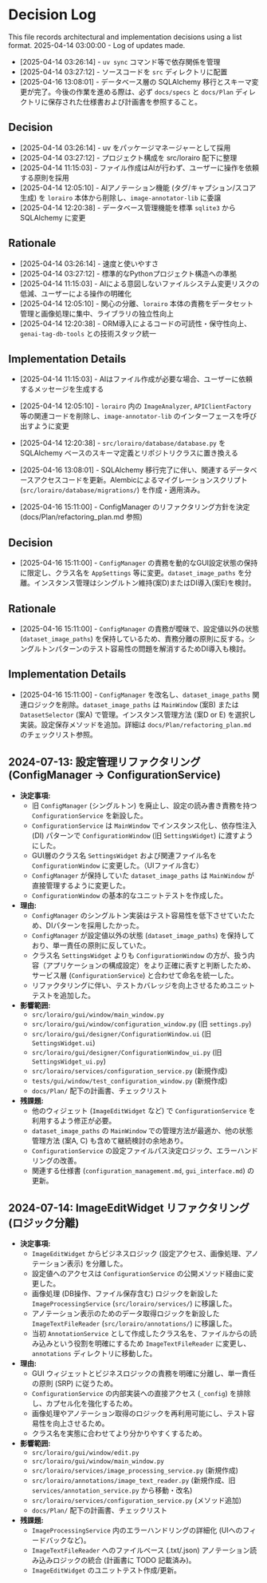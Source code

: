 # Decision Log

This file records architectural and implementation decisions using a list format.
2025-04-14 03:00:00 - Log of updates made.

* [2025-04-14 03:26:14] - `uv sync` コマンド等で依存関係を管理
* [2025-04-14 03:27:12] - ソースコードを `src` ディレクトリに配置
* [2025-04-16 13:08:01] - データベース層の SQLAlchemy 移行とスキーマ変更が完了。今後の作業を進める際は、必ず `docs/specs` と `docs/Plan` ディレクトリに保存された仕様書および計画書を参照すること。

## Decision

* [2025-04-14 03:26:14] - uv をパッケージマネージャーとして採用
* [2025-04-14 03:27:12] - プロジェクト構成を src/lorairo 配下に整理
* [2025-04-14 11:15:03] - ファイル作成はAIが行わず、ユーザーに操作を依頼する原則を採用
* [2025-04-14 12:05:10] - AIアノテーション機能 (タグ/キャプション/スコア生成) を `lorairo` 本体から削除し、`image-annotator-lib` に委譲
* [2025-04-14 12:20:38] - データベース管理機能を標準 `sqlite3` から SQLAlchemy に変更

## Rationale

* [2025-04-14 03:26:14] - 速度と使いやすさ
* [2025-04-14 03:27:12] - 標準的なPythonプロジェクト構造への準拠
* [2025-04-14 11:15:03] - AIによる意図しないファイルシステム変更リスクの低減、ユーザーによる操作の明確化
* [2025-04-14 12:05:10] - 関心の分離、`lorairo` 本体の責務をデータセット管理と画像処理に集中、ライブラリの独立性向上
* [2025-04-14 12:20:38] - ORM導入によるコードの可読性・保守性向上、`genai-tag-db-tools` との技術スタック統一

## Implementation Details

* [2025-04-14 11:15:03] - AIはファイル作成が必要な場合、ユーザーに依頼するメッセージを生成する
* [2025-04-14 12:05:10] - `lorairo` 内の `ImageAnalyzer`, `APIClientFactory` 等の関連コードを削除し、`image-annotator-lib` のインターフェースを呼び出すように変更
* [2025-04-14 12:20:38] - `src/lorairo/database/database.py` を SQLAlchemy ベースのスキーマ定義とリポジトリクラスに置き換える
* [2025-04-16 13:08:01] - SQLAlchemy 移行完了に伴い、関連するデータベースアクセスコードを更新。Alembicによるマイグレーションスクリプト (`src/lorairo/database/migrations/`) を作成・適用済み。

* [2025-04-16 15:11:00] - ConfigManager のリファクタリング方針を決定 (docs/Plan/refactoring_plan.md 参照)

## Decision

* [2025-04-16 15:11:00] - `ConfigManager` の責務を動的なGUI設定状態の保持に限定し、クラス名を `AppSettings` 等に変更。`dataset_image_paths` を分離。インスタンス管理はシングルトン維持(案D)またはDI導入(案E)を検討。

## Rationale

* [2025-04-16 15:11:00] - `ConfigManager` の責務が曖昧で、設定値以外の状態 (`dataset_image_paths`) を保持しているため、責務分離の原則に反する。シングルトンパターンのテスト容易性の問題を解消するためDI導入も検討。

## Implementation Details

* [2025-04-16 15:11:00] - `ConfigManager` を改名し、`dataset_image_paths` 関連ロジックを削除。`dataset_image_paths` は `MainWindow` (案B) または `DatasetSelector` (案A) で管理。インスタンス管理方法 (案D or E) を選択し実装。設定保存メソッドを追加。詳細は `docs/Plan/refactoring_plan.md` のチェックリスト参照。

## 2024-07-13: 設定管理リファクタリング (ConfigManager -> ConfigurationService)

- **決定事項:**
    - 旧 `ConfigManager` (シングルトン) を廃止し、設定の読み書き責務を持つ `ConfigurationService` を新設した。
    - `ConfigurationService` は `MainWindow` でインスタンス化し、依存性注入 (DI) パターンで `ConfigurationWindow` (旧 `SettingsWidget`) に渡すようにした。
    - GUI層のクラス名 `SettingsWidget` および関連ファイル名を `ConfigurationWindow` に変更した。（UIファイル含む）
    - `ConfigManager` が保持していた `dataset_image_paths` は `MainWindow` が直接管理するように変更した。
    - `ConfigurationWindow` の基本的なユニットテストを作成した。
- **理由:**
    - `ConfigManager` のシングルトン実装はテスト容易性を低下させていたため、DIパターンを採用したかった。
    - `ConfigManager` が設定値以外の状態 (`dataset_image_paths`) を保持しており、単一責任の原則に反していた。
    - クラス名 `SettingsWidget` よりも `ConfigurationWindow` の方が、扱う内容（アプリケーションの構成設定）をより正確に表すと判断したため、サービス層 (`ConfigurationService`) と合わせて命名を統一した。
    - リファクタリングに伴い、テストカバレッジを向上させるためユニットテストを追加した。
- **影響範囲:**
    - `src/lorairo/gui/window/main_window.py`
    - `src/lorairo/gui/window/configuration_window.py` (旧 `settings.py`)
    - `src/lorairo/gui/designer/ConfigurationWindow.ui` (旧 `SettingsWidget.ui`)
    - `src/lorairo/gui/designer/ConfigurationWindow_ui.py` (旧 `SettingsWidget_ui.py`)
    - `src/lorairo/services/configuration_service.py` (新規作成)
    - `tests/gui/window/test_configuration_window.py` (新規作成)
    - `docs/Plan/` 配下の計画書、チェックリスト
- **残課題:**
    - 他のウィジェット (`ImageEditWidget` など) で `ConfigurationService` を利用するよう修正が必要。
    - `dataset_image_paths` の `MainWindow` での管理方法が最適か、他の状態管理方法 (案A, C) も含めて継続検討の余地あり。
    - `ConfigurationService` の設定ファイルパス決定ロジック、エラーハンドリングの改善。
    - 関連する仕様書 (`configuration_management.md`, `gui_interface.md`) の更新。

## 2024-07-14: ImageEditWidget リファクタリング (ロジック分離)

- **決定事項:**
    - `ImageEditWidget` からビジネスロジック (設定アクセス、画像処理、アノテーション表示) を分離した。
    - 設定値へのアクセスは `ConfigurationService` の公開メソッド経由に変更した。
    - 画像処理 (DB操作、ファイル保存含む) ロジックを新設した `ImageProcessingService` (`src/lorairo/services/`) に移譲した。
    - アノテーション表示のためのデータ取得ロジックを新設した `ImageTextFileReader` (`src/lorairo/annotations/`) に移譲した。
    - 当初 `AnnotationService` として作成したクラス名を、ファイルからの読み込みという役割を明確にするため `ImageTextFileReader` に変更し、`annotations` ディレクトリに移動した。
- **理由:**
    - GUI ウィジェットとビジネスロジックの責務を明確に分離し、単一責任の原則 (SRP) に従うため。
    - `ConfigurationService` の内部実装への直接アクセス (`_config`) を排除し、カプセル化を強化するため。
    - 画像処理やアノテーション取得のロジックを再利用可能にし、テスト容易性を向上させるため。
    - クラス名を実態に合わせてより分かりやすくするため。
- **影響範囲:**
    - `src/lorairo/gui/window/edit.py`
    - `src/lorairo/gui/window/main_window.py`
    - `src/lorairo/services/image_processing_service.py` (新規作成)
    - `src/lorairo/annotations/image_text_reader.py` (新規作成、旧 `services/annotation_service.py` から移動・改名)
    - `src/lorairo/services/configuration_service.py` (メソッド追加)
    - `docs/Plan/` 配下の計画書、チェックリスト
- **残課題:**
    - `ImageProcessingService` 内のエラーハンドリングの詳細化 (UIへのフィードバックなど)。
    - `ImageTextFileReader` へのファイルベース (.txt/.json) アノテーション読み込みロジックの統合 (計画書に TODO 記載済み)。
    - `ImageEditWidget` のユニットテスト作成/更新。